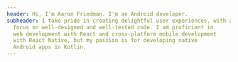 ```yaml
---
header: Hi, I'm Aaron Friedman. I'm an Android developer.
subheader: I take pride in creating delightful user experiences, with a
  focus on well-designed and well-tested code. I am proficient in
  web development with React and cross-platform mobile development
  with React Native, but my passion is for developing native
  Android apps in Kotlin.
---
```

